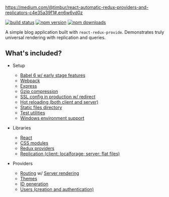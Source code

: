 https://medium.com/@timbur/react-automatic-redux-providers-and-replicators-c4e35a39f1#.en6w6vd0z

[![build status](https://img.shields.io/travis/loggur/bloggur/master.svg?style=flat-square)](https://travis-ci.org/loggur/bloggur) [![npm version](https://img.shields.io/npm/v/bloggur.svg?style=flat-square)](https://www.npmjs.com/package/bloggur)
[![npm downloads](https://img.shields.io/npm/dm/bloggur.svg?style=flat-square)](https://www.npmjs.com/package/bloggur)

A simple blog application built with `react-redux-provide`. Demonstrates truly universal rendering with replication and queries.


## What's included?

- Setup
  - [Babel 6 w/ early stage features](https://babeljs.io/)
  - [Webpack](https://webpack.github.io/)
  - [Express](http://expressjs.com/)
  - [Gzip compression](https://www.npmjs.com/package/compression)
  - [SSL config in production w/ redirect](https://github.com/loggur/bloggur/blob/master/server.production.js)
  - [Hot reloading (both client and server)](https://github.com/gaearon/react-transform-hmr)
  - [Static files directory](http://expressjs.com/en/starter/static-files.html)
  - [Test utilities](https://mochajs.org/)
  - [Windows environment support](https://github.com/benoror/better-npm-run)

- Libraries
  - [React](https://facebook.github.io/react/)
  - [CSS modules](https://github.com/css-modules/css-modules)
  - [Redux providers](https://github.com/loggur/react-redux-provide)
  - [Replication (client: localforage; server: flat files)](https://github.com/loggur/redux-replicate)

- Providers
  - [Routing](https://github.com/loggur/provide-router) w/ [Server rendering](https://github.com/loggur/provide-page)
  - [Themes](https://github.com/loggur/provide-theme)
  - [ID generation](https://github.com/loggur/provide-id-gen)
  - [Users (creation and authentication)](https://github.com/loggur/provide-user)
